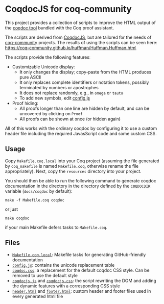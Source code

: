 # CoqdocJS for coq-community

This project provides a collection of scripts to improve the HTML output of the
[coqdoc tool](https://coq.inria.fr/refman/practical-tools/utilities.html#documenting-coq-files-with-coqdoc)
bundled with the Coq proof assistant.

The scripts are derived from [CoqdocJS](https://github.com/tebbi/coqdocjs), but are
tailored for the needs of [coq-community](https://github.com/coq-community) projects.
The results of using the scripts can be seen here: https://coq-community.github.io/huffman/Huffman.Huffman.html

The scripts provide the following features:
- Customizable Unicode display:
  * It only changes the display; copy-paste from the HTML produces pure ASCII
  * It only replaces complete identifiers or notation tokens, possibly terminated by numbers or apostrophes
  * It does not replace randomly, e.g., in `omega` or `tauto`
  * To add new symbols, edit [config.js](resources/config.js)
- Proof hiding:
  * All proofs longer than one line are hidden by default, and can be uncovered by clicking on `Proof`
  * All proofs can be shown at once (or hidden again)

All of this works with the ordinary coqdoc by configuring it to use a custom header
file including the required JavasScript code and some custom CSS.

## Usage

Copy `Makefile.coq.local` into your Coq project (assuming the file generated by `coq_makefile` is named `Makefile.coq`,
otherwise rename the file appropriately). Next, copy the `resources` directory into your project.

You should then be able to run the following command to generate coqdoc documentation in the directory in the directory defined by the `COQDOCDIR` variable (`docs/coqdoc` by default):
```
make -f Makefile.coq coqdoc
```
or just
```
make coqdoc
```
if your main Makefile defers tasks to `Makefile.coq`.

## Files

- [`Makefile.coq.local`](Makefile.coq.local): Makefile tasks for generating GitHub-friendly documentation
- [`config.js`](resources/config.js): contains the unicode replacement table
- [`coqdoc.css`](resources/coqdoc.css): a replacement for the default coqdoc CSS style. Can be removed to use the default style
- [`coqdocjs.js`](resources/coqdocjs.js) and [`coqdocjs.css`](resources/coqdocjs.css): the script rewriting the DOM and adding the dynamic features with a corresponding CSS style
- [`header.html`](resources/header.html) and [`footer.html`](resources/footer.html): custom header and footer files used in every generated html file
